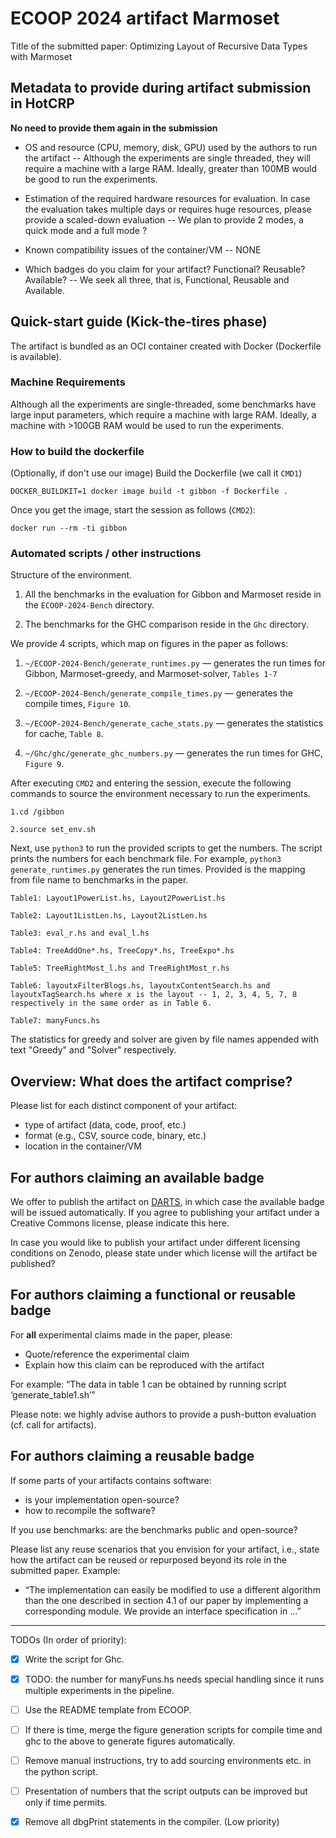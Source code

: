 # ECOOP 2024 artifact Marmoset

Title of the submitted paper:
Optimizing Layout of Recursive Data Types with Marmoset

## Metadata to provide during artifact submission in HotCRP

**No need to provide them again in the submission**

- OS and resource (CPU, memory, disk, GPU) used by the authors to run the artifact -- Although the experiments are 
single threaded, they will require a machine with a large RAM. Ideally, greater than 100MB would be good to run 
the experiments.

- Estimation of the required hardware resources for evaluation. In case the evaluation takes multiple days or requires huge resources, please provide a scaled-down evaluation -- We plan to 
provide 2 modes, a quick mode and a full mode ? 

- Known compatibility issues of the container/VM -- NONE
  
- Which badges do you claim for your artifact? Functional? Reusable? Available? -- We seek all three, that is, Functional, Reusable and Available. 

## Quick-start guide (Kick-the-tires phase)

The artifact is bundled as an OCI container created with Docker (Dockerfile is available).

### Machine Requirements 

Although all the experiments are single-threaded, some benchmarks have large input parameters, which 
require a machine with large RAM. Ideally, a machine with >100GB RAM would be used to run the 
experiments. 

### How to build the dockerfile

(Optionally, if don't use our image) Build the Dockerfile (we call it `CMD1`)

```
DOCKER_BUILDKIT=1 docker image build -t gibbon -f Dockerfile .
```

Once you get the image, start the session as follows (`CMD2`):

```
docker run --rm -ti gibbon
```

### Automated scripts / other instructions

Structure of the environment. 

1. All the benchmarks in the evaluation for Gibbon and Marmoset reside in the `ECOOP-2024-Bench` directory.

2. The benchmarks for the GHC comparison reside in the `Ghc` directory. 

We provide 4 scripts, which map on figures in the paper as follows:

1. `~/ECOOP-2024-Bench/generate_runtimes.py` — generates the run times  for Gibbon, Marmoset-greedy, and Marmoset-solver, `Tables 1-7`

2. `~/ECOOP-2024-Bench/generate_compile_times.py` — generates the compile times, `Figure 10`.

3. `~/ECOOP-2024-Bench/generate_cache_stats.py` — generates the statistics for cache, `Table 8`.

4. `~/Ghc/ghc/generate_ghc_numbers.py` — generates the run times for GHC, `Figure 9`.

After executing `CMD2` and entering the session, execute the following commands to source the environment necessary to run the experiments. 

```
1.cd /gibbon 

2.source set_env.sh 
```

Next, use `python3` to run the provided scripts to get the numbers. 
The script prints the numbers for each benchmark file. 
For example, `python3 generate_runtimes.py` generates the run times.
Provided is the mapping from file name to benchmarks in the paper.

```
Table1: Layout1PowerList.hs, Layout2PowerList.hs 

Table2: Layout1ListLen.hs, Layout2ListLen.hs 

Table3: eval_r.hs and eval_l.hs 

Table4: TreeAddOne*.hs, TreeCopy*.hs, TreeExpo*.hs 

Table5: TreeRightMost_l.hs and TreeRightMost_r.hs 

Table6: layoutxFilterBlogs.hs, layoutxContentSearch.hs and layoutxTagSearch.hs where x is the layout -- 1, 2, 3, 4, 5, 7, 8 respectively in the same order as in Table 6.

Table7: manyFuncs.hs 
```

The statistics for greedy and solver are given by file names appended with text "Greedy" and "Solver" respectively.

## Overview: What does the artifact comprise?

Please list for each distinct component of your artifact:

* type of artifact (data, code, proof, etc.)
* format (e.g., CSV, source code, binary, etc.)
* location in the container/VM

## For authors claiming an available badge

We offer to publish the artifact on [DARTS](https://drops.dagstuhl.de/opus/institut_darts.php), in which case the available badge will be issued automatically.
If you agree to publishing your artifact under a Creative Commons license, please indicate this here.

In case you would like to publish your artifact under different licensing conditions on Zenodo, please state under which license will the artifact be published?

## For authors claiming a functional or reusable badge

For **all** experimental claims made in the paper, please:
* Quote/reference the experimental claim
* Explain how this claim can be reproduced with the artifact

For example: “The data in table 1 can be obtained by running script ‘generate_table1.sh’”

Please note: we highly advise authors to provide a push-button evaluation (cf. call for artifacts).

## For authors claiming a reusable badge

If some parts of your artifacts contains software:
- is your implementation open-source?
- how to recompile the software?

If you use benchmarks: are the benchmarks public and open-source?

Please list any reuse scenarios that you envision for your artifact, i.e., state how the artifact can be reused or repurposed beyond its role in the submitted paper. Example:

* “The implementation can easily be modified to use a different algorithm than the one described in section 4.1 of our paper by implementing a corresponding module. We provide an interface specification in ...”


-------------------------------------------------------

TODOs (In order of priority): 

- [x] Write the script for Ghc.
- [x] TODO: the number for manyFuns.hs needs special handling since it runs multiple experiments in the pipeline. 
- [ ] Use the README template from ECOOP.
- [ ] If there is time, merge the figure generation scripts for compile time and ghc to the above to generate figures automatically.
- [ ] Remove manual instructions, try to add sourcing environments etc. in the python script. 
- [ ] Presentation of numbers that the script outputs can be improved but only if time permits.
- [x] Remove all dbgPrint statements in the compiler. (Low priority)







